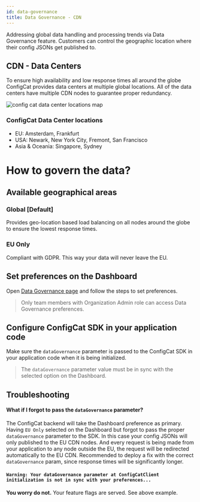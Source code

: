 ```yaml
---
id: data-governance
title: Data Governance - CDN
---
```

Addressing global data handling and processing trends via Data Governance feature. Customers 
can control the geographic location where their config JSONs get published to.

## CDN - Data Centers

To ensure high availability and low response times all around the globe ConfigCat provides
data centers at multiple global locations. All of the data centers have multiple CDN nodes
to guarantee proper redundancy.

![config cat data center locations map](/assets/data-governance-globe.svg)

### ConfigCat Data Center locations
- EU: Amsterdam, Frankfurt
- USA: Newark, New York City, Fremont, San Francisco
- Asia & Oceania: Singapore, Sydney

# How to govern the data?

## Available geographical areas

### Global [Default]
Provides geo-location based load balancing on all nodes around the globe to ensure the lowest response times.

### EU Only
Compliant with GDPR. This way your data will never leave the EU.

## Set preferences on the Dashboard

Open <a href="https://app.configcat.com/organization/data-governance">Data Governance page</a> and follow the steps to set preferences.

> Only team members with Organization Admin role can access Data Governance preferences.

## Configure ConfigCat SDK in your application code

Make sure the `dataGovernance` parameter is passed to the ConfigCat SDK
in your application code when it is being initialized.

> The `dataGovernance` parameter value must be in sync with the selected option on 
> the Dashboard.

## Troubleshooting

#### What if I forgot to pass the `dataGovernance` parameter?
The ConfigCat backend will take the Dashboard preference as primary. Having `EU Only` selected on the Dashboard but forgot to pass the proper `dataGovernance` parameter to the SDK. In this case your config JSONs will only published to the EU CDN nodes. And every request is being made from your application to any node outside the EU, the request will be redirected automatically to the EU CDN. Recommended to deploy a fix with the correct `dataGovernance` param, since response times will be significantly longer.

#### `Warning: Your dataGovernance parameter at ConfigCatClient initialization is not in sync with your preferences...`
**You worry do not.** Your feature flags are served. See above example.
